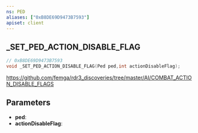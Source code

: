 ```yaml
---
ns: PED
aliases: ["0xB8DE69D9473B7593"]
apiset: client
---
```

## _SET_PED_ACTION_DISABLE_FLAG

```c
// 0xB8DE69D9473B7593
void _SET_PED_ACTION_DISABLE_FLAG(Ped ped,int actionDisableFlag);
```

https://github.com/femga/rdr3_discoveries/tree/master/AI/COMBAT_ACTION_DISABLE_FLAGS

## Parameters
* **ped**:
* **actionDisableFlag**:



